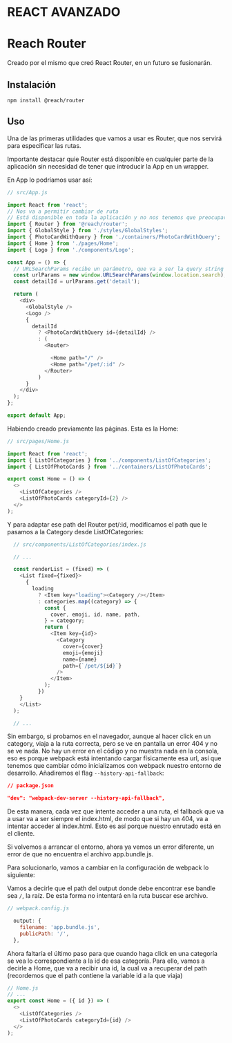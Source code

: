 # REACT AVANZADO

# Reach Router

Creado por el mismo que creó React Router, en un futuro se fusionarán.

## Instalación

```npm install @reach/router```

## Uso

Una de las primeras utilidades que vamos a usar es Router, que nos servirá para especificar las rutas.

Importante destacar quie Router está disponible en cualquier parte de la aplicación sin necesidad de tener que introducir la App en un wrapper.

En App lo podríamos usar así:

```js
// src/App.js

import React from 'react';
// Nos va a permitir cambiar de ruta
// Está disponible en toda la aplicación y no nos tenemos que preocupar por englobar la App, etc
import { Router } from '@reach/router';
import { GlobalStyle } from './styles/GlobalStyles';
import { PhotoCardWithQuery } from './containers/PhotoCardWithQuery';
import { Home } from './pages/Home';
import { Logo } from './components/Logo';

const App = () => {
  // URLSearchParams recibe un parámetro, que va a ser la query string
  const urlParams = new window.URLSearchParams(window.location.search);
  const detailId = urlParams.get('detail');

  return (
    <div>
      <GlobalStyle />
      <Logo />
      {
        detailId
          ? <PhotoCardWithQuery id={detailId} />
          : (
            <Router>

              <Home path="/" />
              <Home path="/pet/:id" />
            </Router>
          )
      }
    </div>
  );
};

export default App;

```

Habiendo creado previamente las páginas. Esta es la Home:

```js
// src/pages/Home.js

import React from 'react';
import { ListOfCategories } from '../components/ListOfCategories';
import { ListOfPhotoCards } from '../containers/ListOfPhotoCards';

export const Home = () => (
  <>
    <ListOfCategories />
    <ListOfPhotoCards categoryId={2} />
  </>
);
```

Y para adaptar ese path del Router pet/:id, modificamos el path que le pasamos a la Category desde ListOfCategories:

```js
  // src/components/ListOfCategories/index.js

  // ...

  const renderList = (fixed) => (
    <List fixed={fixed}>
      {
        loading
          ? <Item key="loading"><Category /></Item>
          : categories.map((category) => {
            const {
              cover, emoji, id, name, path,
            } = category;
            return (
              <Item key={id}>
                <Category
                  cover={cover}
                  emoji={emoji}
                  name={name}
                  path={`/pet/${id}`}
                />
              </Item>
            );
          })
    }
    </List>
  );

  // ...

```

Sin embargo, si probamos en el navegador, aunque al hacer click en un category, viaja a la ruta correcta, pero se ve en pantalla un error 404 y no se ve nada. No hay un error en el código y no muestra nada en la consola, eso es porque webpack está intentando cargar físicamente esa url, así que tenemos que cambiar cómo inicializamos con webpack nuestro entorno de desarrollo. Añadiremos el flag ```--history-api-fallback```:

```json
// package.json

"dev": "webpack-dev-server --history-api-fallback",
```

De esta manera, cada vez que intente acceder a una ruta, el fallback que va a usar va a ser siempre el index.html, de modo que si hay un 404, va a intentar acceder al index.html. Esto es así porque nuestro enrutado está en el cliente.

Si volvemos a arrancar el entorno, ahora ya vemos un error diferente, un error de que no encuentra el archivo app.bundle.js.

Para solucionarlo, vamos a cambiar en la configuración de webpack lo siguiente:

Vamos a decirle que el path del output donde debe encontrar ese bandle sea ```/```, la raíz. De esta forma no intentará en la ruta buscar ese archivo.

```js
// webpack.config.js

  output: {
    filename: 'app.bundle.js',
    publicPath: '/',
  },
```

Ahora faltaría el último paso para que cuando haga click en una categoría se vea lo correspondiente a la id de esa categoría. Para ello, vamos a decirle a Home, que va a recibir una id, la cual va a recuperar del path (recordemos que el path contiene la variable id a la que viaja)

```js
// Home.js
// ...
export const Home = ({ id }) => (
  <>
    <ListOfCategories />
    <ListOfPhotoCards categoryId={id} />
  </>
);
```

